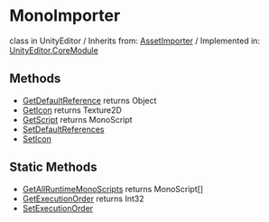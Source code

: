 # MonoImporter
class in UnityEditor
 / Inherits from: <a href="https://docs.unity3d.com/6000.0/Documentation/ScriptReference/AssetImporter.html">AssetImporter</a> / Implemented in: <a href="https://docs.unity3d.com/6000.0/Documentation/ScriptReference/UnityEditor.CoreModule.html">UnityEditor.CoreModule</a>
## Methods
- <a href="https://docs.unity3d.com/6000.0/Documentation/ScriptReference/MonoImporter.GetDefaultReference.html">GetDefaultReference</a> returns Object
- <a href="https://docs.unity3d.com/6000.0/Documentation/ScriptReference/MonoImporter.GetIcon.html">GetIcon</a> returns Texture2D
- <a href="https://docs.unity3d.com/6000.0/Documentation/ScriptReference/MonoImporter.GetScript.html">GetScript</a> returns MonoScript
- <a href="https://docs.unity3d.com/6000.0/Documentation/ScriptReference/MonoImporter.SetDefaultReferences.html">SetDefaultReferences</a>
- <a href="https://docs.unity3d.com/6000.0/Documentation/ScriptReference/MonoImporter.SetIcon.html">SetIcon</a>
## Static Methods
- <a href="https://docs.unity3d.com/6000.0/Documentation/ScriptReference/MonoImporter.GetAllRuntimeMonoScripts.html">GetAllRuntimeMonoScripts</a> returns MonoScript[]
- <a href="https://docs.unity3d.com/6000.0/Documentation/ScriptReference/MonoImporter.GetExecutionOrder.html">GetExecutionOrder</a> returns Int32
- <a href="https://docs.unity3d.com/6000.0/Documentation/ScriptReference/MonoImporter.SetExecutionOrder.html">SetExecutionOrder</a>
